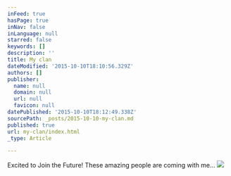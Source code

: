 ```yaml
---
inFeed: true
hasPage: true
inNav: false
inLanguage: null
starred: false
keywords: []
description: ''
title: My clan
dateModified: '2015-10-10T18:10:56.329Z'
authors: []
publisher:
  name: null
  domain: null
  url: null
  favicon: null
datePublished: '2015-10-10T18:12:49.338Z'
sourcePath: _posts/2015-10-10-my-clan.md
published: true
url: my-clan/index.html
_type: Article

---
```

Excited to Join the Future!  These amazing people are coming with me...
![](https://the-grid-user-content.s3-us-west-2.amazonaws.com/0af69705-3842-4ba2-a3d4-45905504d35f.jpg)